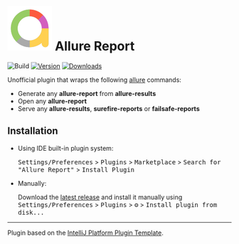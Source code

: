 # ![allure-report-plugin](./src/main/resources/META-INF/pluginIcon.svg) Allure Report

![Build](https://github.com/mohamead/allure-wrapper/workflows/Build/badge.svg)
[![Version](https://img.shields.io/jetbrains/plugin/v/PLUGIN_ID.svg)](https://plugins.jetbrains.com/plugin/PLUGIN_ID)
[![Downloads](https://img.shields.io/jetbrains/plugin/d/PLUGIN_ID.svg)](https://plugins.jetbrains.com/plugin/PLUGIN_ID)

<!-- Plugin description -->
Unofficial plugin that wraps the following [allure](https://allurereport.org/docs/gettingstarted-view-report/) commands:
- Generate any **allure-report** from **allure-results**
- Open any **allure-report**
- Serve any **allure-results**, **surefire-reports** or **failsafe-reports**
<!-- Plugin description end -->

## Installation

- Using IDE built-in plugin system:

  <kbd>Settings/Preferences</kbd> > <kbd>Plugins</kbd> > <kbd>Marketplace</kbd> > <kbd>Search for "Allure Report"</kbd> >
  <kbd>Install Plugin</kbd>

- Manually:

  Download the [latest release](https://github.com/mohamead/allure-wrapper/releases/latest) and install it manually using
  <kbd>Settings/Preferences</kbd> > <kbd>Plugins</kbd> > <kbd>⚙️</kbd> > <kbd>Install plugin from disk...</kbd>


---
Plugin based on the [IntelliJ Platform Plugin Template][template].

[template]: https://github.com/JetBrains/intellij-platform-plugin-template

